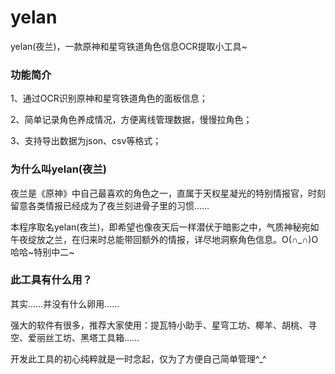 # yelan
yelan(夜兰)，一款原神和星穹铁道角色信息OCR提取小工具~

### 功能简介

1、通过OCR识别原神和星穹铁道角色的面板信息；

2、简单记录角色养成情况，方便离线管理数据，慢慢拉角色；

3、支持导出数据为json、csv等格式；

### 为什么叫yelan(夜兰)

夜兰是《原神》中自己最喜欢的角色之一，直属于天权星凝光的特别情报官，时刻留意各类情报已经成为了夜兰刻进骨子里的习惯……

本程序取名yelan(夜兰)，即希望也像夜天后一样潜伏于暗影之中，气质神秘宛如午夜绽放之兰，在归来时总能带回额外的情报，详尽地洞察角色信息。O(∩_∩)O哈哈~特别中二~

### 此工具有什么用？

其实……并没有什么卵用……

强大的软件有很多，推荐大家使用：提瓦特小助手、星穹工坊、椰羊、胡桃、寻空、爱丽丝工坊、黑塔工具箱……

开发此工具的初心纯粹就是一时念起，仅为了方便自己简单管理^_^
